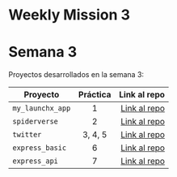 # Weekly Mission 3
# Semana 3 

Proyectos desarrollados en la semana 3:

| Proyecto | Práctica | Link al repo |
| ------------- |:-------------:| -----:|
|`my_launchx_app`|1|[Link al repo](https://github.com/monseeligio/my_launchx_app.git)|
|`spiderverse`|2|[Link al repo](https://github.com/monseeligio/spiderverse.git)|
|`twitter`|3, 4, 5|[Link al repo](https://github.com/monseeligio/twitter.git)|
|`express_basic`|6|[Link al repo]()|
|`express_api`|7|[Link al repo]()|
